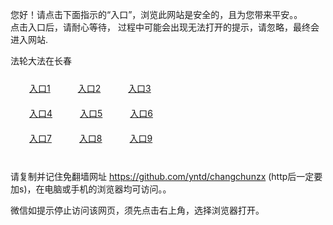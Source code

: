 您好！请点击下面指示的“入口”，浏览此网站是安全的，且为您带来平安。。 <br/>
点击入口后，请耐心等待， 过程中可能会出现无法打开的提示，请忽略，最终会进入网站. </br>

法轮大法在长春<br/>
<div style="padding:10px"><a style="margin:20px" target="_blank" href="https://d2nqe5v6pcuktl.cloudfront.net/2Qpsp?tstma" id="ccLink1" rel="nofollow">入口1</a> <a target="_blank" style="margin:20px" href="https://d3vv44j7yk29zd.cloudfront.net/2Qpsp?pnven" id="ccLink2" rel="nofollow">入口2</a> <a style="margin:20px" target="_blank" href="https://d2u6yrn8gw5pjf.cloudfront.net/2Qpsp?izmuxpy" id="ccLink3" rel="nofollow">入口3</a></div>

<div style="padding:10px" ><a style="margin:20px" target="_blank" href="https://d2nqe5v6pcuktl.cloudfront.net/2Qpsp?tstma" id="ccLink4" rel="nofollow">入口4</a> <a style="margin:20px" href="https://d3vv44j7yk29zd.cloudfront.net/2Qpsp?pnven" target="_blank" id="ccLink5" rel="nofollow">入口5</a> <a style="margin:20px" href="https://d2u6yrn8gw5pjf.cloudfront.net/2Qpsp?izmuxpy" target="_blank" id="ccLink6" rel="nofollow">入口6</a></div>

<div style="padding:10px"><a style="margin:20px" target="_blank" href="https://d2nqe5v6pcuktl.cloudfront.net/2Qpsp?tstma" id="ccLink7" rel="nofollow">入口7</a> <a style="margin:20px" href="https://d3vv44j7yk29zd.cloudfront.net/2Qpsp?pnven" target="_blank" id="ccLink8" rel="nofollow">入口8</a> <a style="margin:20px" target="_blank" href="https://d2u6yrn8gw5pjf.cloudfront.net/2Qpsp?izmuxpy" id="ccLink9" rel="nofollow">入口9</a></div>

<br/>



请复制并记住免翻墙网址 https://github.com/yntd/changchunzx (http后一定要加s)，在电脑或手机的浏览器均可访问。。<br/>

微信如提示停止访问该网页，须先点击右上角，选择浏览器打开。
